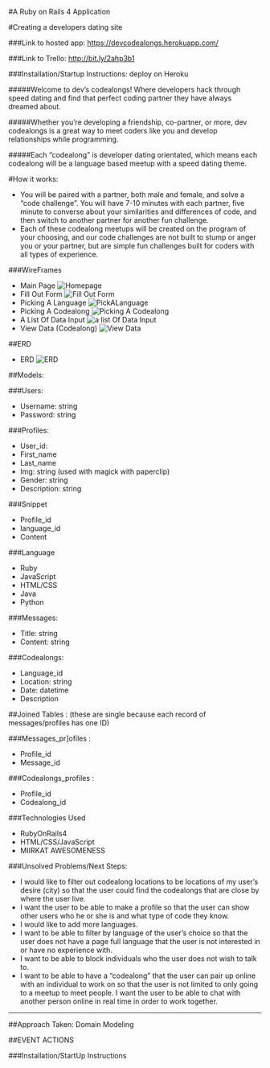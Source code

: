 #A Ruby on Rails 4 Application

#Creating a developers dating site

###Link to hosted app: https://devcodealongs.herokuapp.com/

###Link to Trello: http://bit.ly/2ahp3b1

###Installation/Startup Instructions: deploy on Heroku

#####Welcome to dev’s codealongs! Where developers hack through speed dating and find that perfect coding partner they have always dreamed about.

#####Whether you’re developing a friendship, co-partner, or more, dev codealongs is a great way to meet coders like you and develop relationships while programming.

#####Each “codealong” is developer dating orientated, which means each codealong will be a language based meetup with a speed dating theme.

#How it works:
- You will be paired with a partner, both male and female, and solve a “code challenge”. You will have 7-10 minutes with each partner, five minute to converse about your similarities and differences of code, and then switch to another partner for another fun challenge.
- Each of these codealong meetups will be created on the program of your choosing, and our code challenges are not built to stump or anger you or your partner, but are simple fun challenges built for coders with all types of experience.

###WireFrames

- Main Page
![Homepage](wireframes/PAGE1.png)
- Fill Out Form
![Fill Out Form](wireframes/FillOutForm.png)
- Picking A Language
![PickALanguage](wireframes/PickALanguage.png)
- Picking A Codealong
![Picking A Codealong](wireframes/pickACodealong.png)
- A List Of Data Input
![a list Of Data Input](wireframes/listOfDataInput.png)
- View Data (Codealong)
![View Data](wireframes/ViewData.png)

##ERD
- ERD
![ERD](wireframes/ERD.png)

##Models:

###Users:
- Username: string
- Password: string

###Profiles:
- User_id:
- First_name
- Last_name
- Img: string (used with magick with paperclip)
- Gender: string
- Description: string

###Snippet
- Profile_id
- language_id
- Content

###Language
- Ruby
- JavaScript
- HTML/CSS
- Java
- Python

###Messages:
- Title: string
- Content: string

###Codealongs:
- Language_id
- Location: string
- Date: datetime
- Description

##Joined Tables :
(these are single because each record of messages/profiles has one ID)

###Messages_pr]ofiles :
- Profile_id
- Message_id

###Codealongs_profiles :
- Profile_id
- Codealong_id


###Technologies Used
- RubyOnRails4
- HTML/CSS/JavaScript
- MIIRKAT AWESOMENESS

###Unsolved Problems/Next Steps:

- I would like to filter out codealong locations to be locations of my user’s desire (city) so that the user could find the codealongs that are close by where the user live.
- I want the user to be able to make a profile so that the user can show other users who he or she is and what type of code they know.
- I would like to add more languages.
- I want to be able to filter by language of the user’s choice so that the user does not have a page full language that the user is not interested in or have no experience with.
- I want to be able to block individuals who the user does not wish to talk to.
- I want to be able to have a “codealong” that the user can pair up online with an individual to work on so that the user is not limited to only going to a meetup to meet people. I want the user to be able to chat with another person online in real time in order to work together.


---

##Approach Taken: Domain Modeling


##EVENT ACTIONS


###Installation/StartUp Instructions
